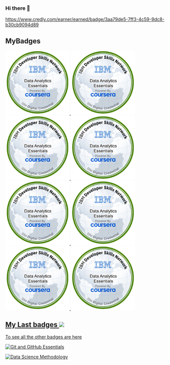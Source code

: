 ### Hi there 👋

<!--
**onuryus/onuryus** is a ✨ _special_ ✨ repository because its `README.md` (this file) appears on your GitHub profile.

Here are some ideas to get you started:

- 🔭 I’m currently working on ...
- 🌱 I’m currently learning ...
- 👯 I’m looking to collaborate on ...
- 🤔 I’m looking for help with ...
- 💬 Ask me about ...
- 📫 How to reach me: ...
- 😄 Pronouns: ...
- ⚡ Fun fact: ...
-->

https://www.credly.com/earner/earned/badge/3aa79de5-7ff3-4c59-9dc8-b30cb9094d89
## MyBadges
<a href="https://www.credly.com/earner/earned/badge/3aa79de5-7ff3-4c59-9dc8-b30cb9094d89" target="_blank">
  <img width=200 height=200 src="badge_fig/Data_Analytics_Essentials.png" alt="Data_Analytics_Essentials.png">

<a href="https://www.credly.com/earner/earned/badge/3aa79de5-7ff3-4c59-9dc8-b30cb9094d89" target="_blank">
  <img width=200 height=200 src="Data_Analytics_Essentials.png" alt="Data_Analytics_Essentials.png">

<a href="https://www.credly.com/earner/earned/badge/3aa79de5-7ff3-4c59-9dc8-b30cb9094d89" target="_blank">
  <img width=200 height=200 src="Data_Analytics_Essentials.png" alt="Data_Analytics_Essentials.png">

<a href="https://www.credly.com/earner/earned/badge/3aa79de5-7ff3-4c59-9dc8-b30cb9094d89" target="_blank">
  <img width=200 height=200 src="Data_Analytics_Essentials.png" alt="Data_Analytics_Essentials.png">

<a href="https://www.credly.com/earner/earned/badge/3aa79de5-7ff3-4c59-9dc8-b30cb9094d89" target="_blank">
  <img width=200 height=200 src="Data_Analytics_Essentials.png" alt="Data_Analytics_Essentials.png">

<a href="https://www.credly.com/earner/earned/badge/3aa79de5-7ff3-4c59-9dc8-b30cb9094d89" target="_blank">
  <img width=200 height=200 src="Data_Analytics_Essentials.png" alt="Data_Analytics_Essentials.png">


<a href="https://www.credly.com/earner/earned/badge/3aa79de5-7ff3-4c59-9dc8-b30cb9094d89" target="_blank">
  <img width=200 height=200 src="Data_Analytics_Essentials.png" alt="Data_Analytics_Essentials.png">

<a href="https://www.credly.com/earner/earned/badge/3aa79de5-7ff3-4c59-9dc8-b30cb9094d89" target="_blank">
  <img width=200 height=200 src="Data_Analytics_Essentials.png" alt="Data_Analytics_Essentials.png">



<h2> My Last badges <img src = "https://media.giphy.com/media/3orifgYbnsq43eFsdO/giphy.gif" width="50"> </h2>

To see all the other badges are [here](https://www.credly.com/users/haci-aslan-onur-iscil/badges)


<!--START_SECTION:badges-->
[![Git and GitHub Essentials](https://images.credly.com/size/680x680/images/23859131-d0ff-4f44-900f-bac86165b941/image.png)](https://www.credly.com/badges/289b04f8-4b80-49fd-a6f2-8187c9e63101/public_url "Git and GitHub Essentials")


[![Data Science Methodology](https://images.credly.com/size/680x680/images/46defa53-a922-47bd-94ea-b43488f5cd8a/Data_Science_Methodology_Foundational.png)](https://www.credly.com/badges/1ca30a59-cbe3-4360-8639-a23b7f0efc98/public_url "Data Science Methodology")

<!--END_SECTION:badges-->


